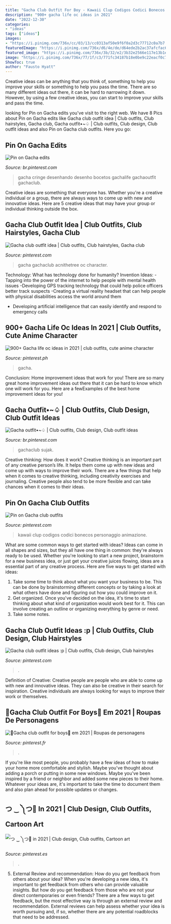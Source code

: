```yaml
---
title: "Gacha Club Outfit For Boy - Kawaii Clup Codigos Codici Bonecos Personaggio Animazione"
description: "900+ gacha life oc ideas in 2021"
date: "2022-12-30"
categories:
- "ideas"
tags: ["ideas"]
images:
- "https://i.pinimg.com/736x/cc/03/13/cc0313af50e9f6f0a2d3c77712c0a7b7.jpg"
featuredImage: "https://i.pinimg.com/736x/d6/4e/de/d64ede2b2ac37afcfac69fe13136f69c.jpg"
featured_image: "https://i.pinimg.com/736x/3b/32/e2/3b32e2566e117e13b1e4563f25f03cab.jpg"
image: "https://i.pinimg.com/736x/77/1f/c3/771fc34187b18e0be9c22eacf0c79c14.jpg"
ShowToc: true
author: "Fausto Hyatt"
---
```



Creative ideas can be anything that you think of, something to help you improve your skills or something to help you pass the time. There are so many different ideas out there, it can be hard to narrowing it down. However, by using a few creative ideas, you can start to improve your skills and pass the time.

	

		
looking for Pin on Gacha edits you've visit to the right web. We have 8 Pics about Pin on Gacha edits like Gacha club outfit idea | Club outfits, Club hairstyles, Gacha club, Gacha outfit•~♤ | Club outfits, Club design, Club outfit ideas and also Pin on Gacha club outfits. Here you go:
		
    
## Pin On Gacha Edits

<img loading=lazy src="https://i.pinimg.com/736x/77/1f/c3/771fc34187b18e0be9c22eacf0c79c14.jpg" onerror="this.onerror=null;this.src='https://tse4.mm.bing.net/th?id=OIP._sMuaoo2iIK2fD2HUFhfKgHaMC&amp;pid=15.1';" alt="Pin on Gacha edits">

_Source: br.pinterest.com_

>gacha cringe desenhando desenho bocetos gachalife gachaoutfit gachaclub. 

	

Creative ideas are something that everyone has. Whether you're a creative individual or a group, there are always ways to come up with new and innovative ideas. Here are 5 creative ideas that may have your group or individual thinking outside the box.

    
## Gacha Club Outfit Idea | Club Outfits, Club Hairstyles, Gacha Club

<img loading=lazy src="https://i.pinimg.com/736x/f0/18/78/f01878ad0a1cb970067404db0f557694.jpg" onerror="this.onerror=null;this.src='https://tse4.mm.bing.net/th?id=OIP.OUFioUBhrB6HAycSrzzxuwHaHV&amp;pid=15.1';" alt="Gacha club outfit idea | Club outfits, Club hairstyles, Gacha club">

_Source: pinterest.com_

>gacha gachaclub acnithetree oc character. 

	

Technology: What has technology done for humanity?
Invention Ideas: 
-Tapping into the power of the internet to help people with mental health issues 
-Developing GPS tracking technology that could help police officers better track suspects 
-Creating a virtual reality headset that can help people with physical disabilities access the world around them 
- Developing artificial intelligence that can easily identify and respond to emergency calls

    
## 900+ Gacha Life Oc Ideas In 2021 | Club Outfits, Cute Anime Character

<img loading=lazy src="https://i.pinimg.com/474x/50/b9/d8/50b9d8b87296a8f08af9e6fb097ddb95.jpg" onerror="this.onerror=null;this.src='https://tse1.mm.bing.net/th?id=OIP.q-ryr0gfb7DHI5DR5X9U-wAAAA&amp;pid=15.1';" alt="900+ Gacha life oc ideas in 2021 | club outfits, cute anime character">

_Source: pinterest.ph_

>gacha. 

	

Conclusion: Home improvement ideas that work for you!
There are so many great home improvement ideas out there that it can be hard to know which one will work for you. Here are a fewExamples of the best home improvement ideas for you!

    
## Gacha Outfit•~♤ | Club Outfits, Club Design, Club Outfit Ideas

<img loading=lazy src="https://i.pinimg.com/736x/d6/4e/de/d64ede2b2ac37afcfac69fe13136f69c.jpg" onerror="this.onerror=null;this.src='https://tse4.mm.bing.net/th?id=OIP.s0x-2DQ-rfVZGZWrbP-ktwHaHW&amp;pid=15.1';" alt="Gacha outfit•~♤ | Club outfits, Club design, Club outfit ideas">

_Source: br.pinterest.com_

>gachaclub sujak. 

	

Creative thinking: How does it work?
Creative thinking is an important part of any creative person’s life. It helps them come up with new ideas and come up with ways to improve their work. There are a few things that help when it comes to creative thinking, including creativity exercises and journaling. Creative people also tend to be more flexible and can take chances when it comes to their ideas.

    
## Pin On Gacha Club Outfits

<img loading=lazy src="https://i.pinimg.com/736x/e4/5f/d1/e45fd125659e1691d1181fc914e04f0b.jpg" onerror="this.onerror=null;this.src='https://tse3.mm.bing.net/th?id=OIP.OcTSDec1wP3bl33kUOgCfAHaHT&amp;pid=15.1';" alt="Pin on Gacha club outfits">

_Source: pinterest.com_

>kawaii clup codigos codici bonecos personaggio animazione. 

	

What are some common ways to get started with ideas?
Ideas can come in all shapes and sizes, but they all have one thing in common: they're always ready to be used. Whether you're looking to start a new project, brainstorm for a new business idea, or just get your creative juices flowing, ideas are a essential part of any creative process. Here are five ways to get started with ideas: 
1. Take some time to think about what you want your business to be. This can be done by brainstorming different concepts or by taking a look at what others have done and figuring out how you could improve on it. 
2. Get organized. Once you've decided on the idea, it's time to start thinking about what kind of organization would work best for it. This can involve creating an outline or organizing everything by genre or need. 
3. Take some notes.

    
## Gacha Club Outfit Ideas :p | Club Outfits, Club Design, Club Hairstyles

<img loading=lazy src="https://i.pinimg.com/736x/cc/03/13/cc0313af50e9f6f0a2d3c77712c0a7b7.jpg" onerror="this.onerror=null;this.src='https://tse4.mm.bing.net/th?id=OIP.Bxh7sszexAF71u9DKpTbfAHaHU&amp;pid=15.1';" alt="Gacha club outfit ideas :p | Club outfits, Club design, Club hairstyles">

_Source: pinterest.com_

>. 

	

Definition of Creative:
Creative people are people who are able to come up with new and innovative ideas. They can also be creative in their search for inspiration. Creative individuals are always looking for ways to improve their work or themselves.

    
## 🌿Gacha Club Outfit For Boys🌿 Em 2021 | Roupas De Personagens

<img loading=lazy src="https://i.pinimg.com/736x/3b/32/e2/3b32e2566e117e13b1e4563f25f03cab.jpg" onerror="this.onerror=null;this.src='https://tse4.mm.bing.net/th?id=OIP.NHSByX8vdt63VwHXK-_sVwHaHa&amp;pid=15.1';" alt="🌿Gacha club outfit for boys🌿 em 2021 | Roupas de personagens">

_Source: pinterest.fr_

>. 

	

If you're like most people, you probably have a few ideas of how to make your home more comfortable and stylish. Maybe you've thought about adding a porch or putting in some new windows. Maybe you've been inspired by a friend or neighbor and added some new pieces to their home. Whatever your ideas are, it's important to take the time to document them and also plan ahead for possible updates or changes.

    
## つ ‿ ༽つ🔪 In 2021 | Club Design, Club Outfits, Cartoon Art

<img loading=lazy src="https://i.pinimg.com/736x/5a/cc/45/5acc45534e6171633b3fa71b628225c6.jpg" onerror="this.onerror=null;this.src='https://tse3.mm.bing.net/th?id=OIP._0x2g4XoUI-_bLcaEB7_LwHaL_&amp;pid=15.1';" alt="つ ‿ ༽つ🔪 in 2021 | Club design, Club outfits, Cartoon art">

_Source: pinterest.es_

>. 

	

5. External Review and recommendation: How do you get feedback from others about your idea?
When you're developing a new idea, it's important to get feedback from others who can provide valuable insights. But how do you get feedback from those who are not your direct contemporaries or even friends? There are a few ways to get feedback, but the most effective way is through an external review and recommendation. External reviews can help assess whether your idea is worth pursuing and, if so, whether there are any potential roadblocks that need to be addressed.


